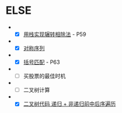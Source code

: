 # ELSE

-
    - [X] [用栈实现辗转相除法](./DivConvert.h) - P59
-
    - [X] [对称序列](./symmetry.h)
-
    - [X] [括号匹配](./kuohao.h) - P63
-
    - [ ] 买股票的最佳时机
-
    - [ ] 二叉树计算
-
    - [X] [二叉树代码 递归 + 非递归前中后序遍历](./traverse.h)